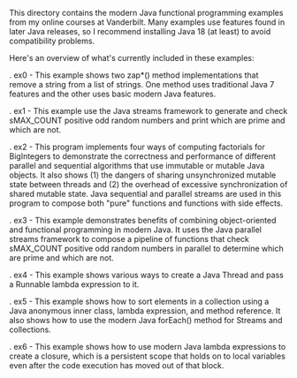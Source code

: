 This directory contains the modern Java functional programming
examples from my online courses at Vanderbilt.  Many examples use
features found in later Java releases, so I recommend installing Java
18 (at least) to avoid compatibility problems.

Here's an overview of what's currently included in these examples:

. ex0 - This example shows two zap*() method implementations that
        remove a string from a list of strings.  One method uses
        traditional Java 7 features and the other uses basic modern
        Java features.

. ex1 - This example use the Java streams framework to generate and
        check sMAX_COUNT positive odd random numbers and print which
        are prime and which are not.

. ex2 - This program implements four ways of computing factorials for
        BigIntegers to demonstrate the correctness and performance of
        different parallel and sequential algorithms that use
        immutable or mutable Java objects.  It also shows (1) the
        dangers of sharing unsynchronized mutable state between
        threads and (2) the overhead of excessive synchronization of
        shared mutable state.  Java sequential and parallel streams
        are used in this program to compose both "pure" functions and
        functions with side effects.

. ex3 - This example demonstrates benefits of combining
        object-oriented and functional programming in modern Java.  It
        uses the Java parallel streams framework to compose a pipeline
        of functions that check sMAX_COUNT positive odd random numbers
        in parallel to determine which are prime and which are not.

. ex4 - This example shows various ways to create a Java Thread and
        pass a Runnable lambda expression to it.

. ex5 - This example shows how to sort elements in a collection using
        a Java anonymous inner class, lambda expression, and method
        reference.  It also shows how to use the modern Java forEach()
        method for Streams and collections.

. ex6 - This example shows how to use modern Java lambda expressions
        to create a closure, which is a persistent scope that holds on
        to local variables even after the code execution has moved out
        of that block.


